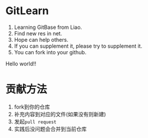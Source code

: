 # GitLearn

1. Learning GitBase from Liao.
2. Find new res in net.
3. Hope can help others.
4. If you can supplement it, please try to supplement it.
5. You can fork into your github.

Hello world!!



# 贡献方法
1. fork到你的仓库
2. 补充内容到对应的文件(如果没有则新建)
3. 发起`pull request`
4. 实践后没问题会合并到当前仓库
